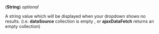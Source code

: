 <!-- noResultsString -->
(**String**) *optional*

A string value which will be displayed when your dropdown shows no results. (i.e. **dataSource** collection is empty , or **ajaxDataFetch** returns an empty collection)
